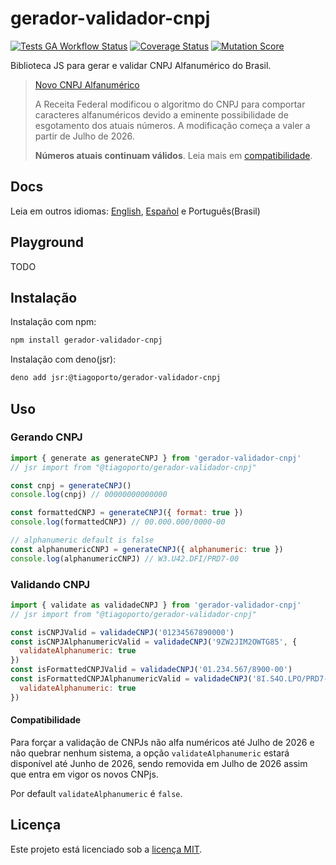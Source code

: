 # gerador-validador-cnpj

[![Tests GA Workflow Status](https://img.shields.io/github/actions/workflow/status/tiagoporto/gerador-validador-cpf/unit-tests.yml?label=unit%20tests&logo=githubactions&logoColor=white&style=flat-square)](https://github.com/tiagoporto/gerador-validador-cpf/actions/workflows/unit-tests.yml)
[![Coverage Status](https://img.shields.io/coverallsCoverage/github/tiagoporto/gerador-validador-cpf.svg?logo=coveralls&style=flat-square)](https://coveralls.io/github/tiagoporto/gerador-validador-cpf)
[![Mutation Score](https://img.shields.io/endpoint?style=flat-square&url=https://badge-api.stryker-mutator.io/github.com/tiagoporto/gerador-validador-cpf/main)](https://dashboard.stryker-mutator.io/reports/github.com/tiagoporto/gerador-validador-cpf/main)

Biblioteca JS para gerar e validar CNPJ Alfanumérico do Brasil.

> [Novo CNPJ Alfanumérico](https://tiagoporto.com/pt-br/blog/novo-cnpj-seu-codigo-esta-preparado-para-a-mudanca/)
>
> A Receita Federal modificou o algoritmo do CNPJ para comportar caracteres
> alfanuméricos devido a eminente possibilidade de esgotamento dos atuais números.
> A modificação começa a valer a partir de Julho de 2026.
>
> **Números atuais continuam válidos**. Leia mais em [compatibilidade](#compatibilidade).

## Docs

Leia em outros idiomas: [English](https://github.com/tiagoporto/gerador-validador-cpf/blob/main/packages/gerador-validador-cnpj/README.en.md), [Español](https://github.com/tiagoporto/gerador-validador-cpf/blob/main/packages/gerador-validador-cnpj/README.es.md) e Português(Brasil)

## Playground

TODO

## Instalação

Instalação com npm:

```bash
npm install gerador-validador-cnpj
```

Instalação com deno(jsr):

```bash
deno add jsr:@tiagoporto/gerador-validador-cnpj
```

## Uso

### Gerando CNPJ

```js
import { generate as generateCNPJ } from 'gerador-validador-cnpj'
// jsr import from "@tiagoporto/gerador-validador-cnpj"

const cnpj = generateCNPJ()
console.log(cnpj) // 00000000000000

const formattedCNPJ = generateCNPJ({ format: true })
console.log(formattedCNPJ) // 00.000.000/0000-00

// alphanumeric default is false
const alphanumericCNPJ = generateCNPJ({ alphanumeric: true })
console.log(alphanumericCNPJ) // W3.U42.DFI/PRD7-00
```

### Validando CNPJ

```js
import { validate as validadeCNPJ } from 'gerador-validador-cnpj'
// jsr import from "@tiagoporto/gerador-validador-cnpj"

const isCNPJValid = validadeCNPJ('01234567890000')
const isCNPJAlphanumericValid = validadeCNPJ('9ZW2JIM2OWTG85', {
  validateAlphanumeric: true
})
const isFormattedCNPJValid = validadeCNPJ('01.234.567/8900-00')
const isFormattedCNPJAlphanumericValid = validadeCNPJ('8I.S4O.LPO/PRD7-81', {
  validateAlphanumeric: true
})
```

#### Compatibilidade

Para forçar a validação de CNPJs não alfa numéricos até Julho de 2026 e não quebrar
nenhum sistema, a opção `validateAlphanumeric` estará disponível até Junho de 2026,
sendo removida em Julho de 2026 assim que entra em vigor os novos CNPjs.

Por default `validateAlphanumeric` é `false`.

## Licença

Este projeto está licenciado sob a [licença MIT](https://github.com/tiagoporto/gerador-validador-cpf/blob/main/LICENSE).
